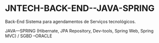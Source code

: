 # JNTECH-BACK-END--JAVA-SPRING
Back-End Sistema para agendamentos de Serviços tecnológicos.

JAVA—SPRING (Hibernate, JPA Repository, Dev-tools, Spring Web, Spring MVC) / SGBD –ORACLE
